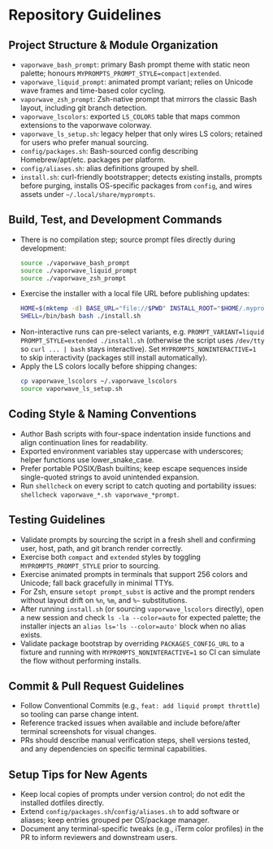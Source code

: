# Repository Guidelines

## Project Structure & Module Organization
- `vaporwave_bash_prompt`: primary Bash prompt theme with static neon palette; honours `MYPROMPTS_PROMPT_STYLE=compact|extended`.
- `vaporwave_liquid_prompt`: animated prompt variant; relies on Unicode wave frames and time-based color cycling.
- `vaporwave_zsh_prompt`: Zsh-native prompt that mirrors the classic Bash layout, including git branch detection.
- `vaporwave_lscolors`: exported `LS_COLORS` table that maps common extensions to the vaporwave colorway.
- `vaporwave_ls_setup.sh`: legacy helper that only wires LS colors; retained for users who prefer manual sourcing.
- `config/packages.sh`: Bash-sourced config describing Homebrew/apt/etc. packages per platform.
- `config/aliases.sh`: alias definitions grouped by shell.
- `install.sh`: curl-friendly bootstrapper; detects existing installs, prompts before purging, installs OS-specific packages from `config`, and wires assets under `~/.local/share/myprompts`.

## Build, Test, and Development Commands
- There is no compilation step; source prompt files directly during development:
  ```bash
  source ./vaporwave_bash_prompt
  source ./vaporwave_liquid_prompt
  source ./vaporwave_zsh_prompt
  ```
- Exercise the installer with a local file URL before publishing updates:
  ```bash
  HOME=$(mktemp -d) BASE_URL="file://$PWD" INSTALL_ROOT="$HOME/.myprompts" \
  SHELL=/bin/bash bash ./install.sh
  ```
- Non-interactive runs can pre-select variants, e.g. `PROMPT_VARIANT=liquid PROMPT_STYLE=extended ./install.sh` (otherwise the script uses `/dev/tty` so `curl ... | bash` stays interactive). Set `MYPROMPTS_NONINTERACTIVE=1` to skip interactivity (packages still install automatically).
- Apply the LS colors locally before shipping changes:
  ```bash
  cp vaporwave_lscolors ~/.vaporwave_lscolors
  source vaporwave_ls_setup.sh
  ```

## Coding Style & Naming Conventions
- Author Bash scripts with four-space indentation inside functions and align continuation lines for readability.
- Exported environment variables stay uppercase with underscores; helper functions use lower_snake_case.
- Prefer portable POSIX/Bash builtins; keep escape sequences inside single-quoted strings to avoid unintended expansion.
- Run `shellcheck` on every script to catch quoting and portability issues: `shellcheck vaporwave_*.sh vaporwave_*prompt`.

## Testing Guidelines
- Validate prompts by sourcing the script in a fresh shell and confirming user, host, path, and git branch render correctly.
- Exercise both `compact` and `extended` styles by toggling `MYPROMPTS_PROMPT_STYLE` prior to sourcing.
- Exercise animated prompts in terminals that support 256 colors and Unicode; fall back gracefully in minimal TTYs.
- For Zsh, ensure `setopt prompt_subst` is active and the prompt renders without layout drift on `%n`, `%m`, and `%~` substitutions.
- After running `install.sh` (or sourcing `vaporwave_lscolors` directly), open a new session and check `ls -la --color=auto` for expected palette; the installer injects an `alias ls='ls --color=auto'` block when no alias exists.
- Validate package bootstrap by overriding `PACKAGES_CONFIG_URL` to a fixture and running with `MYPROMPTS_NONINTERACTIVE=1` so CI can simulate the flow without performing installs.

## Commit & Pull Request Guidelines
- Follow Conventional Commits (e.g., `feat: add liquid prompt throttle`) so tooling can parse change intent.
- Reference tracked issues when available and include before/after terminal screenshots for visual changes.
- PRs should describe manual verification steps, shell versions tested, and any dependencies on specific terminal capabilities.

## Setup Tips for New Agents
- Keep local copies of prompts under version control; do not edit the installed dotfiles directly.
- Extend `config/packages.sh`/`config/aliases.sh` to add software or aliases; keep entries grouped per OS/package manager.
- Document any terminal-specific tweaks (e.g., iTerm color profiles) in the PR to inform reviewers and downstream users.
